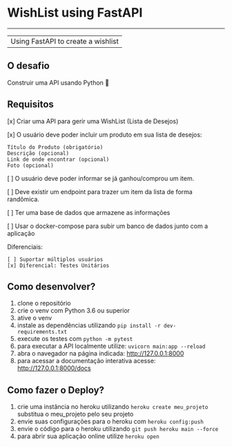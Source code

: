 # WishList using FastAPI
---
<table>
<tr>
<td>
  Using FastAPI to create a wishlist
</td>
</tr>
</table>

## O desafio
  Construir uma API usando Python 🐍

## Requisitos
  [x] Criar uma API para gerir uma WishList (Lista de Desejos)

  [x] O usuário deve poder incluir um produto em sua lista de desejos:

    Título do Produto (obrigatório)
    Descrição (opcional)
    Link de onde encontrar (opcional)
    Foto (opcional)

  [ ] O usuário deve poder informar se já ganhou/comprou um item.

  [ ] Deve existir um endpoint para trazer um item da lista de forma randômica.

  [ ] Ter uma base de dados que armazene as informações

  [ ] Usar o docker-compose para subir um banco de dados junto com a aplicação

  Diferenciais:

    [ ] Suportar múltiplos usuários
    [x] Diferencial: Testes Unitários

## Como desenvolver?

  1. clone o repositório
  2. crie o venv com Python 3.6 ou superior
  3. ative o venv
  4. instale as dependências utilizando `pip install -r dev-requirements.txt`
  5. execute os testes com `python -m pytest`
  6. para executar a API localmente utilize: `uvicorn main:app --reload`
  7. abra o navegador na página indicada: http://127.0.0.1:8000
  8. para acessar a documentação interativa acesse: http://127.0.0.1:8000/docs


  ## Como fazer o Deploy?
  1. crie uma instância no heroku utilizando `heroku create meu_projeto` substitua o meu_projeto pelo seu projeto
  2. envie suas configurações para o heroku com `heroku config:push`
  3. envie o código para o heroku utilizando `git push heroku main --force`
  4. para abrir sua aplicação online utilize `heroku open`
